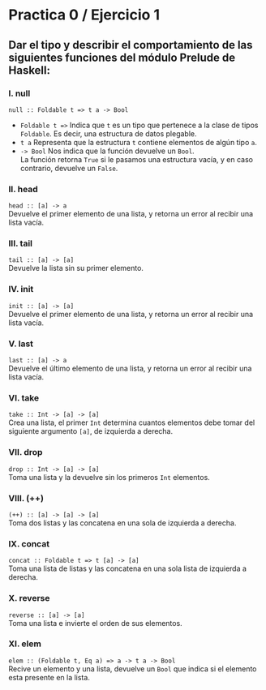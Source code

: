 # Practica 0 / Ejercicio 1 
## Dar el tipo y describir el comportamiento de las siguientes funciones del módulo Prelude de Haskell:  
### I. null  
`null :: Foldable t => t a -> Bool`  
+ `Foldable t =>` Indica que `t` es un tipo que pertenece a la clase de tipos `Foldable`. Es decir, una estructura de datos plegable.  
+ `t a` Representa que la estructura `t` contiene elementos de algún tipo `a`.  
+  `-> Bool` Nos indica que la función devuelve un `Bool`.  
La función retorna `True` si le pasamos una estructura vacía, y en caso contrario, devuelve un `False`.
### II. head  
`head :: [a] -> a`  
Devuelve el primer elemento de una lista, y retorna un error al recibir una lista vacía.  
### III. tail  
`tail :: [a] -> [a]`  
Devuelve la lista sin su primer elemento.  
### IV. init  
`init :: [a] -> [a]`   
Devuelve el primer elemento de una lista, y retorna un error al recibir una lista vacía.  
### V. last  
`last :: [a] -> a`   
Devuelve el último elemento de una lista, y retorna un error al recibir una lista vacía.  
### VI. take  
`take :: Int -> [a] -> [a]`   
Crea una lista, el primer `Int` determina cuantos elementos debe tomar del siguiente argumento `[a]`, de izquierda a derecha.  
### VII. drop  
`drop :: Int -> [a] -> [a]`   
Toma una lista y la devuelve sin los primeros `Int` elementos.    
### VIII. (++)  
`(++) :: [a] -> [a] -> [a]`   
Toma dos listas y las concatena en una sola de izquierda a derecha.  
### IX.  concat  
`concat :: Foldable t => t [a] -> [a]`  
Toma una lista de listas y las concatena en una sola lista de izquierda a derecha.  
### X. reverse  
`reverse :: [a] -> [a]`  
Toma una lista e invierte el orden de sus elementos.  
### XI. elem  
`elem :: (Foldable t, Eq a) => a -> t a -> Bool`  
Recive un elemento y una lista, devuelve un `Bool` que indica si el elemento esta presente en la lista.  
